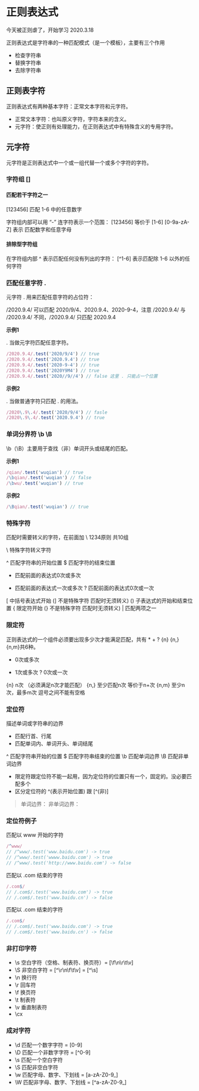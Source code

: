 # 正则表达式

今天被正则虐了，开始学习 2020.3.18

正则表达式是字符串的一种匹配模式（是一个模板），主要有三个作用
- 检查字符串
- 替换字符串
- 去除字符串

## 正则表字符

正则表达式有两种基本字符：正常文本字符和元字符。

- 正常文本字符：也叫原义字符，字符本来的含义。
- 元字符：使正则有处理能力，在正则表达式中有特殊含义的专用字符。

## 元字符

元字符是正则表达式中一个或一组代替一个或多个字符的字符。

### 字符组 []

#### 匹配若干字符之一

[123456] 匹配 1-6 中的任意数字

字符组内部可以用 “-” 连字符表示一个范围：
[123456] 等价于 [1-6]
[0-9a-zA-Z] 表示 匹配数字和任意字母

#### 排除型字符组

在字符组内部 ^ 表示匹配任何没有列出的字符：
[^1-6] 表示匹配除 1-6 以外的任何字符

### 匹配任意字符 .

元字符 . 用来匹配任意字符的占位符：

/2020.9.4/ 可以匹配 2020/9/4、2020.9.4、2020-9-4，注意 /2020.9.4/ 与 /2020\.9\.4/ 不同，/2020\.9\.4/ 只匹配 2020.9.4

**示例1**

. 当做元字符匹配任意字符。

```js
/2020.9.4/.test('2020/9/4') // true
/2020.9.4/.test('2020.9.4') // true
/2020.9.4/.test('2020-9-4') // true
/2020.9.4/.test('2020Y9M4') // true
/2020.9.4/.test('2020//9//4') // false 这里 . 只能占一个位置
```

**示例2**

. 当做普通字符只匹配 . 的用法。

```js
/2020\.9\.4/.test('2020/9/4') // fasle
/2020\.9\.4/.test('2020.9.4') // true
```

### 单词分界符 \b \B

\b（\B）主要用于查找（非）单词开头或结尾的匹配。 

**示例1**

```js
/qian/.test('wuqian') // true
/\bqian/.test('wuqian') // false
/\bwu/.test('wuqian') // true
```

**示例2**

```js
/\Bqian/.test('wuqian') // true
```

### 特殊字符

匹配时需要转义的字符，在前面加 \ 
1234原则 共10组

\   特殊字符转义字符

^   匹配字符串的开始位置
$   匹配字符的结束位置

*   匹配前面的表达式0次或多次
+   匹配前面的表达式一次或多次
?   匹配前面的表达式0次或一次

[   中括号表达式开始 (] 不是特殊字符 匹配时无须转义)
()  子表达式的开始和结束位置
{   限定符开始 (} 不是特殊字符 匹配时无须转义)
|   匹配两项之一

### 限定符

正则表达式的一个组件必须要出现多少次才能满足匹配，共有 * + ? {n} {n,} {n,m}共6种。

* 0次或多次
+ 1次或多次
? 0次或一次

{n} n次 （必须满足n次才能匹配）
{n,} 至少匹配n次 等价于n+次
{n,m} 至少n次，最多m次 逗号之间不能有空格

### 定位符

描述单词或字符串的边界
- 匹配行首、行尾
- 匹配单词内、单词开头、单词结尾

^   匹配字符串开始的位置
$   匹配字符串结束的位置
\b  匹配单词边界
\B  匹配非单词边界

- 限定符跟定位符不能一起用，因为定位符的位置只有一个，固定的。没必要匹配多个
- 区分定位符的 ^(表示开始位置) 跟 [^(非)]

> 单词边界：
> 非单词边界：

### 定位符例子

匹配以 www 开始的字符
``` js
/^www/
// /^www/.test('www.baidu.com') -> true
// /^www/.test('wwww.baidu.com') -> true
// /^www/.test('http://www.baidu.com') -> false
```

匹配以 .com 结束的字符
``` js
/.com$/
// /.com$/.test('www.baidu.com') -> true
// /.com$/.test('www.baidu.cn') -> false
```

匹配以 .com 结束的字符
``` js
/.com$/
// /.com$/.test('www.baidu.com') -> true
// /.com$/.test('www.baidu.cn') -> false
```

### 非打印字符

- \s  空白字符（空格、制表符、换页符）= [\f\n\r\t\v]
- \S  非空白字符 = [^\r\n\f\t\v] = [^\s] 
- \n  换行符
- \r  回车符
- \f  换页符
- \t  制表符
- \v  垂直制表符
- \cx 

### 成对字符

- \d  匹配一个数字字符 = [0-9]
- \D  匹配一个非数字字符 = [^0-9]
- \s  匹配一个空白字符
- \S  匹配非空白字符
- \w  匹配字母、数字、下划线 = [a-zA-Z0-9_]
- \W  匹配非字母、数字、下划线 = [^a-zA-Z0-9_]
